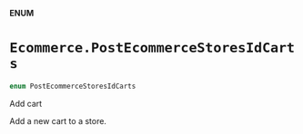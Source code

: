**ENUM**

# `Ecommerce.PostEcommerceStoresIdCarts`

```swift
enum PostEcommerceStoresIdCarts
```

Add cart

Add a new cart to a store.
